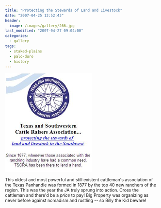 ```yaml
---
title: "Protecting the Stewards of Land and Livestock"
date: "2007-04-25 13:52:43"
header:
  image: /images/gallery/266.jpg
last_modified: "2007-04-27 09:04:00"
categories:
  - gallery
tags:
  - staked-plains
  - palo-duro
  - history  
---
```

![266](/images/gallery/266.jpg)

This oldest and most powerful and still existent cattleman's association of the Texas Panhandle was formed in 1877 by the top 40 new ranchers of the region. This was the year the JA truly sprung into action. Cross the cattleman and there'd be a _price_ to pay! Big Property was organizing as never before against nomadism and rustling -- so Billy the Kid beware!
